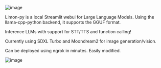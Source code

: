![image](https://github.com/3eeps/llmon-py/assets/55860052/5603c6b4-6b68-4814-96b1-bd46bff1c78e)

Llmon-py is a local Streamlit webui for Large Language Models. Using the llama-cpp-python backend, it supports the GGUF format. 

Inference LLMs with support for STT/TTS and function calling!

Currently using SDXL Turbo and Moondream2 for image generation/vision.

Can be deployed using ngrok in minutes. Easily modified.

![image](https://github.com/3eeps/llmon-py/assets/55860052/2f070167-7d76-4c16-9a21-246d2154b6d7)

